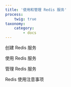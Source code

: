 ```yaml
---
title: '使用和管理 Redis 服务'
process:
    twig: true
taxonomy:
    category:
        - docs
---
```


创建 Redis 服务

使用 Redis 服务

管理 Redis 服务

Redis 使用注意事项
